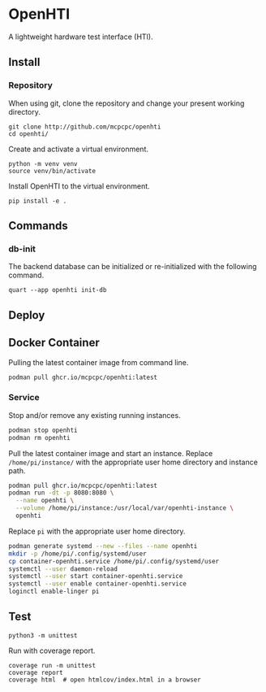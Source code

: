 # OpenHTI

A lightweight hardware test interface (HTI).

## Install

### Repository

When using git, clone the repository and change your 
present working directory.

```shell
git clone http://github.com/mcpcpc/openhti
cd openhti/
```

Create and activate a virtual environment.

```shell
python -m venv venv
source venv/bin/activate
```

Install OpenHTI to the virtual environment.

```shell
pip install -e .
```

## Commands

### db-init

The backend database can be initialized or re-initialized 
with the following command.

```shell
quart --app openhti init-db
```

## Deploy

## Docker Container

Pulling the latest container image from command line.

```shell
podman pull ghcr.io/mcpcpc/openhti:latest
```

### Service

Stop and/or remove any existing running instances.

```sh
podman stop openhti
podman rm openhti
```

Pull the latest container image and start an instance. Replace `/home/pi/instance/` with the appropriate user home directory and instance path.

```sh
podman pull ghcr.io/mcpcpc/openhti:latest
podman run -dt -p 8080:8080 \
  --name openhti \
  --volume /home/pi/instance:/usr/local/var/openhti-instance \
  openhti
```

Replace `pi` with the appropriate user home directory.

```sh
podman generate systemd --new --files --name openhti
mkdir -p /home/pi/.config/systemd/user
cp container-openhti.service /home/pi/.config/systemd/user
systemctl --user daemon-reload
systemctl --user start container-openhti.service
systemctl --user enable container-openhti.service
loginctl enable-linger pi
```

## Test

```shell
python3 -m unittest
```

Run with coverage report.

```shell
coverage run -m unittest
coverage report
coverage html  # open htmlcov/index.html in a browser
```
